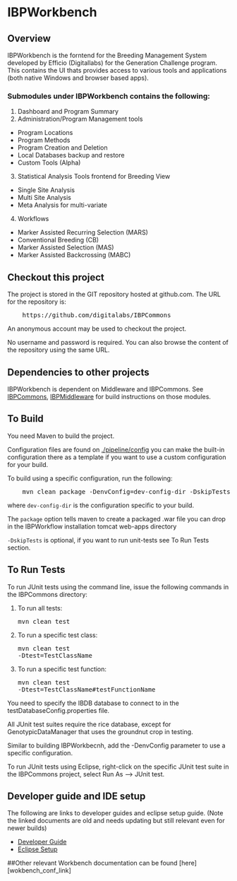 IBPWorkbench
============

Overview
----------
IBPWorkbench is the forntend for the Breeding Management System developed by Efficio (Digitallabs) for the Generation Challenge program.
This contains the UI thats provides access to various tools and applications (both native Windows and browser based apps).

### Submodules under IBPWorkbench contains the following:
1. Dashboard and Program Summary
2. Administration/Program Management tools
- Program Locations
- Program Methods
- Program Creation and Deletion
- Local Databases backup and restore
- Custom Tools (Alpha)
3. Statistical Analysis Tools frontend for Breeding View
- Single Site Analysis
- Multi Site Analysis
- Meta Analysis for multi-variate
4. Workflows
- Marker Assisted Recurring Selection (MARS)
- Conventional Breeding (CB)
- Marker Assisted Selection (MAS)
- Marker Assisted Backcrossing (MABC)

Checkout this project
-----------------------
The project is stored in the GIT repository hosted at github.com.  The URL for the repository is: 
<pre>
    https://github.com/digitalabs/IBPCommons   
</pre>
An anonymous account may be used to checkout the project.  

No username and password is required.  You can also browse the content of the repository using the same URL.  

Dependencies to other projects
-------------------------------

IBPWorkbench is dependent on Middleware and IBPCommons. See [IBPCommons][ibpcommons_git_link], [IBPMiddleware][ibpmiddleware_git_link] for build instructions on those modules.

To Build
----------
You need Maven to build the project.

Configuration files are found on [./pipeline/config][configuration_link] you can make the built-in configuration there as a template if you want to use a custom configuration for your build.

To build using a specific configuration, run the following:  
<pre>
    mvn clean package -DenvConfig=dev-config-dir -DskipTests  
</pre>  
 
where `dev-config-dir` is the configuration specific to your build.

The `package` option tells maven to create a packaged .war file you can drop in the IBPWorkflow installation tomcat web-apps directory 

`-DskipTests` is optional, if you want to run unit-tests see To Run Tests section.

To Run Tests
--------------
To run JUnit tests using the command line, issue the following commands in the IBPCommons directory:
  1.  To run all tests: <pre>mvn clean test</pre>
  2.  To run a specific test class: <pre>mvn clean test -Dtest=TestClassName</pre>
  3.  To run a specific test function: <pre>mvn clean test -Dtest=TestClassName#testFunctionName</pre>

You need to specify the IBDB database to connect to in the testDatabaseConfig.properties file. 

All JUnit test suites require the rice database, except for GenotypicDataManager that uses the groundnut crop in testing.

Similar to building IBPWorkbecnh, add the -DenvConfig parameter to use a specific configuration.

To run JUnit tests using Eclipse, right-click on the specific JUnit test suite in the IBPCommons project, select Run As --> JUnit test.

Developer guide and IDE setup
-------------------
The following are links to developer guides and eclipse setup guide. (Note the linked documents are old and needs updating but still relevant even for newer builds)
- [Developer Guide][dev_guide_link]
- [Eclipse Setup][dev_eclipse_link]

##Other relevant Workbench documentation can be found [here][wokbench_conf_link]

[ibpcommons_git_link]: https://github.com/digitalabs/IBPCommons
[ibpmiddleware_git_link]: https://github.com/digitalabs/IBPMiddleware
[configuration_link]: https://github.com/digitalabs/IBPWorkbench/tree/master/pipeline/config
[dev_guide_link]: http://confluence.efficio.us.com/x/FYAt
[dev_eclipse_link]: http://confluence.efficio.us.com/x/1IA2
[workbench_conf_link]: http://confluence.efficio.us.com/x/LIAt
